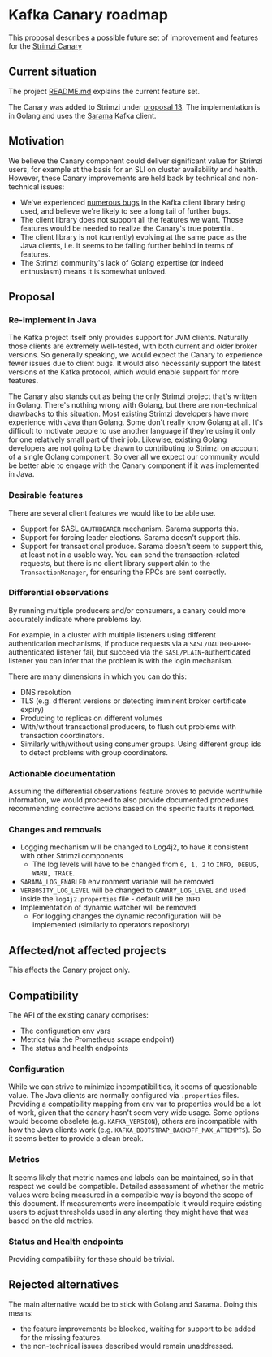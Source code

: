 # Kafka Canary roadmap

This proposal describes a possible future set of improvement and features for the [Strimzi Canary](https://github.com/strimzi/strimzi-canary)

## Current situation

The project [README.md](https://github.com/strimzi/strimzi-canary/blob/main/README.md) explains the current feature set.

The Canary was added to Strimzi under [proposal 13](013-kafka-canary.md).
The implementation is in Golang and uses the [Sarama](https://github.com/Shopify/sarama/) Kafka client.

## Motivation

We believe the Canary component could deliver significant value for Strimzi users, for example at the basis for an SLI on cluster availability and health.
However, these Canary improvements are held back by technical and non-technical issues:

* We've experienced [numerous bugs]((https://github.com/strimzi/strimzi-canary/issues?q=is%3Aissue+is%3Aclosed)) in the Kafka client library being used, and believe we're likely to see a long tail of further bugs.
* The client library does not support all the features we want. Those features would be needed to realize the Canary's true potential.
* The client library is not (currently) evolving at the same pace as the Java clients, i.e. it seems to be falling further behind in terms of features.
* The Strimzi community's lack of Golang expertise (or indeed enthusiasm) means it is somewhat unloved.

## Proposal

### Re-implement in Java

The Kafka project itself only provides support for JVM clients.
Naturally those clients are extremely well-tested, with both current and older broker versions. 
So generally speaking, we would expect the Canary to experience fewer issues due to client bugs.
It would also necessarily support the latest versions of the Kafka protocol, which would enable support for more features.

The Canary also stands out as being the only Strimzi project that's written in Golang.
There's nothing wrong with Golang, but there are non-technical drawbacks to this situation.
Most existing Strimzi developers have more experience with Java than Golang.
Some don't really know Golang at all.
It's difficult to motivate people to use another language if they're using it only for one relatively small part of their job.
Likewise, existing Golang developers are not going to be drawn to contributing to Strimzi on account of a single Golang component.
So over all we expect our community would be better able to engage with the Canary component if it was implemented in Java.

### Desirable features

There are several client features we would like to be able use.

* Support for SASL `OAUTHBEARER` mechanism. Sarama supports this.
* Support for forcing leader elections. Sarama doesn't support this.
* Support for transactional produce. Sarama doesn't seem to support this, at least not in a usable way. You can send the transaction-related requests, but there is no client library support akin to the `TransactionManager`, for ensuring the RPCs are sent correctly. 

### Differential observations

By running multiple producers and/or consumers, a canary could more accurately indicate where problems lay. 

For example, in a cluster with multiple listeners using different authentication mechanisms, if produce requests via a `SASL/OAUTHBEARER`-authenticated listener fail, but succeed via the `SASL/PLAIN`-authenticated listener you can infer that the problem is with the login mechanism. 

There are many dimensions in which you can do this: 

* DNS resolution
* TLS (e.g. different versions or detecting imminent broker certificate expiry)
* Producing to replicas on different volumes
* With/without transactional producers, to flush out problems with transaction coordinators.
* Similarly with/without using consumer groups. Using different group ids to detect problems with group coordinators.


### Actionable documentation

Assuming the differential observations feature proves to provide worthwhile information, we would proceed to also provide documented procedures recommending corrective actions based on the specific faults it reported.

### Changes and removals

* Logging mechanism will be changed to Log4j2, to have it consistent with other Strimzi components
  * The log levels will have to be changed from `0, 1, 2` to `INFO, DEBUG, WARN, TRACE`.
* `SARAMA_LOG_ENABLED` environment variable will be removed
* `VERBOSITY_LOG_LEVEL` will be changed to `CANARY_LOG_LEVEL` and used inside the `log4j2.properties` file - default will be `INFO`
* Implementation of dynamic watcher will be removed 
  * For logging changes the dynamic reconfiguration will be implemented (similarly to operators repository)

## Affected/not affected projects

This affects the Canary project only.

## Compatibility

The API of the existing canary comprises:

* The configuration env vars
* Metrics (via the Prometheus scrape endpoint)
* The status and health endpoints

### Configuration
While we can strive to minimize incompatibilities, it seems of questionable value.
The Java clients are normally configured via `.properties` files.
Providing a compatibility mapping from env var to properties would be a lot of work, given that the canary hasn't seem very wide usage.
Some options would become obselete (e.g. `KAFKA_VERSION`), others are incompatible with how the Java clients work (e.g. `KAFKA_BOOTSTRAP_BACKOFF_MAX_ATTEMPTS`).
So it seems better to provide a clean break.

### Metrics

It seems likely that metric names and labels can be maintained, so in that respect we could be compatible. 
Detailed assessment of whether the metric values were being measured in a compatible way is beyond the scope of this document.
If measurements were incompatible it would require existing users to adjust thresholds used in any alerting they might have that was based on the old metrics.

### Status and Health endpoints

Providing compatibility for these should be trivial.

## Rejected alternatives

The main alternative would be to stick with Golang and Sarama.
Doing this means:
* the feature improvements be blocked, waiting for support to be added for the missing features.
* the non-technical issues described would remain unaddressed. 
